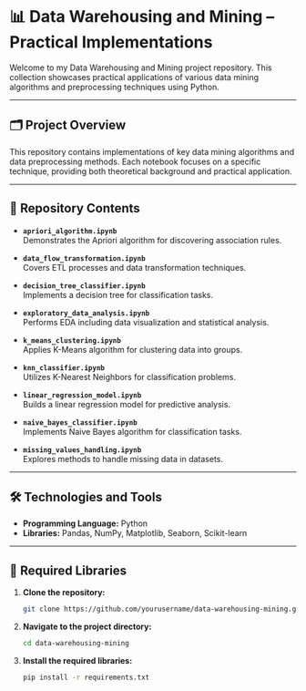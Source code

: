 # 📊 Data Warehousing and Mining – Practical Implementations

Welcome to my Data Warehousing and Mining project repository. This collection showcases practical applications of various data mining algorithms and preprocessing techniques using Python.

---

## 🗂️ Project Overview

This repository contains implementations of key data mining algorithms and data preprocessing methods. Each notebook focuses on a specific technique, providing both theoretical background and practical application.

---

## 📁 Repository Contents

- **`apriori_algorithm.ipynb`**  
  Demonstrates the Apriori algorithm for discovering association rules.

- **`data_flow_transformation.ipynb`**  
  Covers ETL processes and data transformation techniques.

- **`decision_tree_classifier.ipynb`**  
  Implements a decision tree for classification tasks.

- **`exploratory_data_analysis.ipynb`**  
  Performs EDA including data visualization and statistical analysis.

- **`k_means_clustering.ipynb`**  
  Applies K-Means algorithm for clustering data into groups.

- **`knn_classifier.ipynb`**  
  Utilizes K-Nearest Neighbors for classification problems.

- **`linear_regression_model.ipynb`**  
  Builds a linear regression model for predictive analysis.

- **`naive_bayes_classifier.ipynb`**  
  Implements Naive Bayes algorithm for classification tasks.

- **`missing_values_handling.ipynb`**  
  Explores methods to handle missing data in datasets.

---

## 🛠️ Technologies and Tools

- **Programming Language:** Python  
- **Libraries:** Pandas, NumPy, Matplotlib, Seaborn, Scikit-learn

---

## 🚀 Required Libraries

1. **Clone the repository:**
   ```bash
   git clone https://github.com/yourusername/data-warehousing-mining.git

2. **Navigate to the project directory:**
   ```bash
   cd data-warehousing-mining

3. **Install the required libraries:**
   ```bash
   pip install -r requirements.txt
